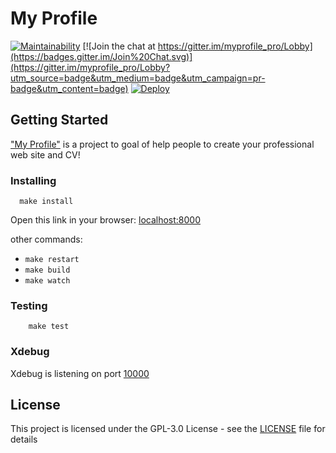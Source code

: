 # My Profile

[![Maintainability](https://api.codeclimate.com/v1/badges/b488b1b6032699ee3fbd/maintainability)](https://codeclimate.com/github/eerison/myprofile/maintainability)
[![Join the chat at https://gitter.im/myprofile_pro/Lobby](https://badges.gitter.im/Join%20Chat.svg)](https://gitter.im/myprofile_pro/Lobby?utm_source=badge&utm_medium=badge&utm_campaign=pr-badge&utm_content=badge) 
[![Deploy](https://img.shields.io/badge/heroku-deploy-BA55D3.svg)](https://heroku.com/deploy)

## Getting Started

  ["My Profile"](https://www.myprofile.pro/) is a project to goal of help people to create your professional web site and CV!
  
### Installing

  ```
    make install
  ```

Open this link in your browser: [localhost:8000](http://localhost:8000)
  
  other commands:
   - `make restart`
   - `make build`
   - `make watch`
  
  
### Testing

```
    make test
```

### Xdebug


Xdebug is listening on port [10000](.docker/common.env)

## License

  This project is licensed under the GPL-3.0 License - see the [LICENSE](LICENSE) file for details
